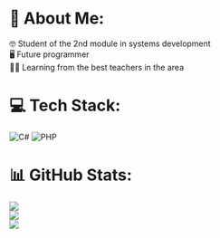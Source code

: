 # 💫 About Me:
🤓 Student of the 2nd module in systems development<br>🖥️ Future programmer<br>🧑‍🏫 Learning from the best teachers in the area


# 💻 Tech Stack:
![C#](https://img.shields.io/badge/c%23-%23239120.svg?style=for-the-badge&logo=csharp&logoColor=white) ![PHP](https://img.shields.io/badge/php-%23777BB4.svg?style=for-the-badge&logo=php&logoColor=white)
# 📊 GitHub Stats:
![](https://github-readme-stats.vercel.app/api?username=DaviAlem&theme=dracula&hide_border=false&include_all_commits=false&count_private=false)<br/>
![](https://github-readme-streak-stats.herokuapp.com/?user=DaviAlem&theme=dracula&hide_border=false)<br/>
![](https://github-readme-stats.vercel.app/api/top-langs/?username=DaviAlem&theme=dracula&hide_border=false&include_all_commits=false&count_private=false&layout=compact)

<!-- Proudly created with GPRM ( https://gprm.itsvg.in ) -->